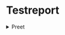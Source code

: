 # Testreport

<details><summary>
  Preet
  </summary>
 <p> 

| Date of test plan | Test case ID | Person executed the test | Pass/Fail | Comments |
| --- | --- | --- | --- | --- |
| 15 Feb'22 | UX 1.1 | Preet | F | |
| 15 Feb'22 | UX 1.2 | Preet | F | |
| 15 Feb'22 | UX 1.3 | Preet | F | |
| 15 Feb'22 | UX 1.4 | Preet | F | |
| 15 Feb'22 | UX 1.5 | Preet | F | |
| 15 Feb'22 | UX 1.6 | Preet | F | |
| 15 Feb'22 | UX 1.7 | Preet | F | |
  </p>
  </details>
